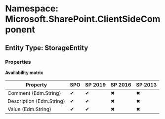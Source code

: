 # Namespace: Microsoft.SharePoint.ClientSideComponent

## Entity Type: StorageEntity

### Properties

**Availability matrix**

Property | SPO | SP 2019 | SP 2016 | SP 2013
----------|-----|---------|---------|--------
Comment (Edm.String) | ✔ | ✔ | ✖ | ✖
Description (Edm.String) | ✔ | ✔ | ✖ | ✖
Value (Edm.String) | ✔ | ✔ | ✖ | ✖

